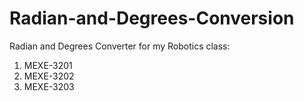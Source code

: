 # Radian-and-Degrees-Conversion
Radian and Degrees Converter for my Robotics class:
1. MEXE-3201
2. MEXE-3202
3. MEXE-3203
